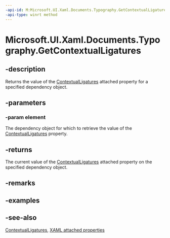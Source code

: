 ```yaml
---
-api-id: M:Microsoft.UI.Xaml.Documents.Typography.GetContextualLigatures(Microsoft.UI.Xaml.DependencyObject)
-api-type: winrt method
---
```


<!-- Method syntax
public bool GetContextualLigatures(Windows.UI.Xaml.DependencyObject element)
-->

# Microsoft.UI.Xaml.Documents.Typography.GetContextualLigatures

## -description
Returns the value of the [ContextualLigatures](typography_contextualligatures.md) attached property for a specified dependency object.

## -parameters
### -param element
The dependency object for which to retrieve the value of the [ContextualLigatures](typography_contextualligatures.md) property.

## -returns
The current value of the [ContextualLigatures](typography_contextualligatures.md) attached property on the specified dependency object.

## -remarks

## -examples

## -see-also

[ContextualLigatures](typography_contextualligatures.md), [XAML attached properties](/windows/uwp/xaml-platform/attached-properties-overview)
